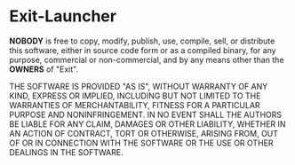 # Exit-Launcher
**NOBODY** is free to copy, modify, publish, use, compile, sell, or distribute this software, either in source code form or as a compiled binary, for any purpose, commercial or non-commercial, and by any means other than the **OWNERS** of "Exit".

THE SOFTWARE IS PROVIDED "AS IS", WITHOUT WARRANTY OF ANY KIND, EXPRESS OR IMPLIED, INCLUDING BUT NOT LIMITED TO THE WARRANTIES OF MERCHANTABILITY, FITNESS FOR A PARTICULAR PURPOSE AND NONINFRINGEMENT. IN NO EVENT SHALL THE AUTHORS BE LIABLE FOR ANY CLAIM, DAMAGES OR OTHER LIABILITY, WHETHER IN AN ACTION OF CONTRACT, TORT OR OTHERWISE, ARISING FROM, OUT OF OR IN CONNECTION WITH THE SOFTWARE OR THE USE OR OTHER DEALINGS IN THE SOFTWARE.
